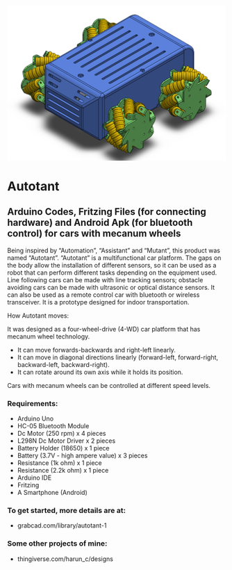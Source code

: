 ![](Images/FLT_Pers.png) 

# Autotant
## Arduino Codes, Fritzing Files (for connecting hardware) and Android Apk (for bluetooth control) for cars with mecanum wheels

Being inspired by “Automation”, “Assistant” and “Mutant”, this product was named “Autotant”. “Autotant” is a multifunctional car platform. The gaps on the body allow the installation of different sensors, so it can be used as a robot that can perform different tasks depending on the equipment used. Line following cars can be made with line tracking sensors; obstacle avoiding cars can be made with ultrasonic or optical distance sensors. It can also be used as a remote control car with bluetooth or wireless transceiver. It is a prototype designed for indoor transportation. 

How Autotant moves:

It was designed as a four-wheel-drive (4-WD) car platform that has mecanum wheel technology.
-	It can move forwards-backwards and right-left linearly.
-	It can move in diagonal directions linearly (forward-left, forward-right, backward-left, backward-right).
-	It can rotate around its own axis while it holds its position.

Cars with mecanum wheels can be controlled at different speed levels. 
### Requirements:
-	Arduino Uno
-	HC-05 Bluetooth Module
-	Dc Motor (250 rpm) x 4 pieces
-	L298N Dc Motor Driver x 2 pieces
-	Battery Holder (18650) x 1 piece
-	Battery (3.7V - high ampere value) x 3 pieces
-	Resistance (1k ohm) x 1 piece
-	Resistance (2.2k ohm) x 1 piece
-	Arduino IDE
-	Fritzing
-	A Smartphone (Android)
### To get started, more details are at:
-	grabcad.com/library/autotant-1
### Some other projects of mine:
-	thingiverse.com/harun_c/designs
